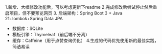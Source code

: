 1.新增、大幅修改功能后，可以考虑更新下readme
2.完成修改后尝试停止然后重启项目，但不要预览网页
3. 后端架构：Spring Boot 3 + Java 21+lombok+Spring Data JPA
- 数据库：SQLite
- 模板引擎：Thymeleaf（前后端不分离）
- 缓存：Caffeine（用于点赞查询优化）
4.生成的代码优先使用新的最佳实践，简洁易读